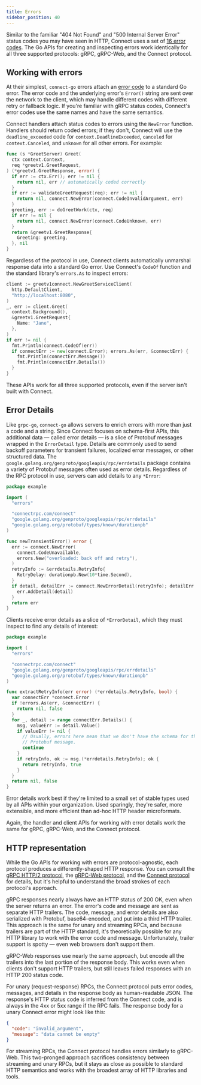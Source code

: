 ```yaml
---
title: Errors
sidebar_position: 40
---
```


Similar to the familiar "404 Not Found" and "500 Internal Server Error" status
codes you may have seen in HTTP, Connect uses a set of [16 error
codes](../protocol.md#error-codes). The Go APIs for creating and inspecting
errors work identically for all three supported protocols: gRPC, gRPC-Web, and
the Connect protocol.

## Working with errors

At their simplest, `connect-go` errors attach an [error
code](../protocol.md#error-codes) to a standard Go error. The error code and
the underlying error's `Error()` string are sent over the network to the
client, which may handle different codes with different retry or fallback
logic. If you're familiar with gRPC status codes, Connect's error codes use the
same names and have the same semantics.

Connect handlers attach status codes to errors using the `NewError` function.
Handlers should return coded errors; if they don't, Connect will use the
`deadline_exceeded` code for `context.DeadlineExceeded`, `canceled` for
`context.Canceled`, and `unknown` for all other errors. For example:

```go
func (s *GreetServer) Greet(
  ctx context.Context,
  req *greetv1.GreetRequest,
) (*greetv1.GreetResponse, error) {
  if err := ctx.Err(); err != nil {
    return nil, err // automatically coded correctly
  }
  if err := validateGreetRequest(req); err != nil {
    return nil, connect.NewError(connect.CodeInvalidArgument, err)
  }
  greeting, err := doGreetWork(ctx, req)
  if err != nil {
    return nil, connect.NewError(connect.CodeUnknown, err)
  }
  return &greetv1.GreetResponse{
    Greeting: greeting,
  }, nil
}
```

Regardless of the protocol in use, Connect clients automatically unmarshal
response data into a standard Go error. Use Connect's `CodeOf` function and the
standard library's `errors.As` to inspect errors:

```go
client := greetv1connect.NewGreetServiceClient(
  http.DefaultClient,
  "http://localhost:8080",
)
_, err := client.Greet(
  context.Background(),
  &greetv1.GreetRequest{
    Name: "Jane",
  },
)
if err != nil {
  fmt.Println(connect.CodeOf(err))
  if connectErr := new(connect.Error); errors.As(err, &connectErr) {
    fmt.Println(connectErr.Message())
    fmt.Println(connectErr.Details())
  }
}
```

These APIs work for all three supported protocols, even if the server isn't
built with Connect.

## Error Details

Like `grpc-go`, `connect-go` allows servers to enrich errors with more than
just a code and a string. Since Connect focuses on schema-first APIs, this
additional data &mdash; called error details &mdash; is a slice of Protobuf
messages wrapped in the `ErrorDetail` type. Details are commonly used to send
backoff parameters for transient failures, localized error messages, or other
structured data. The `google.golang.org/genproto/googleapis/rpc/errdetails`
package contains a variety of Protobuf messages often used as error details.
Regardless of the RPC protocol in use, servers can add details to any `*Error`:

```go
package example

import (
  "errors"

  "connectrpc.com/connect"
  "google.golang.org/genproto/googleapis/rpc/errdetails"
  "google.golang.org/protobuf/types/known/durationpb"
)

func newTransientError() error {
  err := connect.NewError(
    connect.CodeUnavailable,
    errors.New("overloaded: back off and retry"),
  )
  retryInfo := &errdetails.RetryInfo{
    RetryDelay: durationpb.New(10*time.Second),
  }
  if detail, detailErr := connect.NewErrorDetail(retryInfo); detailErr == nil {
    err.AddDetail(detail)
  }
  return err
}
```

Clients receive error details as a slice of `*ErrorDetail`, which they must
inspect to find any details of interest:

```go
package example

import (
  "errors"

  "connectrpc.com/connect"
  "google.golang.org/genproto/googleapis/rpc/errdetails"
  "google.golang.org/protobuf/types/known/durationpb"
)

func extractRetryInfo(err error) (*errdetails.RetryInfo, bool) {
  var connectErr *connect.Error
  if !errors.As(err, &connectErr) {
    return nil, false
  }
  for _, detail := range connectErr.Details() {
    msg, valueErr := detail.Value()
    if valueErr != nil {
      // Usually, errors here mean that we don't have the schema for this
      // Protobuf message.
      continue
    }
    if retryInfo, ok := msg.(*errdetails.RetryInfo); ok {
      return retryInfo, true
    }
  }
  return nil, false
}
```

Error details work best if they're limited to a small set of stable types used
by all APIs within your organization. Used sparingly, they're safer, more
extensible, and more efficient than ad-hoc HTTP header microformats.

Again, the handler and client APIs for working with error details work the same
for gRPC, gRPC-Web, and the Connect protocol.

## HTTP representation

While the Go APIs for working with errors are protocol-agnostic, each protocol
produces a differently-shaped HTTP response. You can consult the [gRPC HTTP/2
protocol][grpc-protocol], the [gRPC-Web protocol][grpcweb-protocol], and the
[Connect protocol](../protocol.md) for details, but it's helpful to understand
the broad strokes of each protocol's approach.

gRPC responses nearly always have an HTTP status of 200 OK, even when the
server returns an error. The error's code and message are sent as separate HTTP
trailers. The code, message, and error details are also serialized with
Protobuf, base64-encoded, and put into a third HTTP trailer. This approach is
the same for unary and streaming RPCs, and because trailers are part of the
HTTP standard, it's theoretically possible for any HTTP library to work with
the error code and message. Unfortunately, trailer support is spotty &mdash;
even web browsers don't support them.

gRPC-Web responses use nearly the same approach, but encode all the trailers
into the last portion of the response body. This works even when clients don't
support HTTP trailers, but still leaves failed responses with an HTTP 200
status code.

For unary (request-response) RPCs, the Connect protocol puts error codes,
messages, and details in the response body as human-readable JSON. The
response's HTTP status code is inferred from the Connect code, and is always in
the 4xx or 5xx range if the RPC fails. The response body for a unary Connect
error might look like this:

```json
{
  "code": "invalid_argument",
  "message": "data cannot be empty"
}
```

For streaming RPCs, the Connect protocol handles errors similarly to gRPC-Web.
This two-pronged approach sacrifices consistency between streaming and unary
RPCs, but it stays as close as possible to standard HTTP semantics and works
with the broadest array of HTTP libraries and tools.

[grpc-protocol]: https://github.com/grpc/grpc/blob/master/doc/PROTOCOL-HTTP2.md
[grpcweb-protocol]: https://github.com/grpc/grpc/blob/master/doc/PROTOCOL-WEB.md
